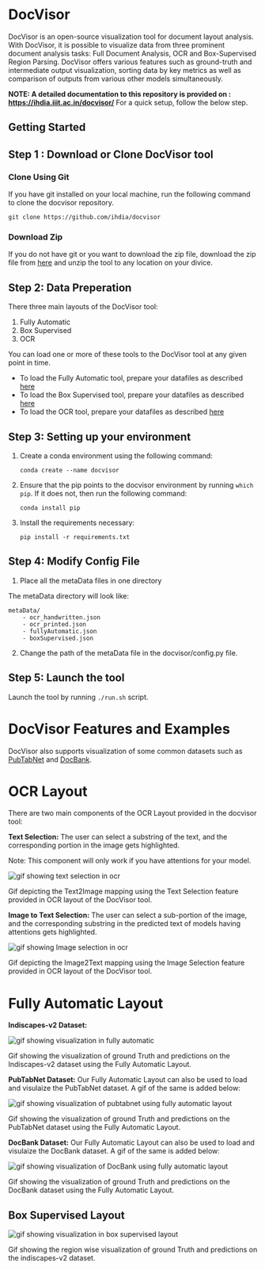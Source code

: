 # DocVisor 

DocVisor is an open-source visualization tool for document layout analysis. With DocVisor, it is possible to visualize data from three prominent document analysis tasks: Full Document Analysis, OCR and Box-Supervised Region Parsing. DocVisor offers various features such as ground-truth and intermediate output visualization, sorting data by key metrics as well as comparison of outputs from various other models simultaneously.


**NOTE: A detailed documentation to this repository is provided on : https://ihdia.iiit.ac.in/docvisor/** For a quick setup, follow the below step.


## Getting Started


## Step 1 : Download or Clone DocVisor tool

### Clone Using Git

If you have git installed on your local machine, run the following command to clone the docvisor repository.

```
git clone https://github.com/ihdia/docvisor
```

### Download Zip

If you do not have git or you want to download the zip file, download the zip file from [here](https://github.com/ihdia/docvisor/archive/refs/heads/main.zip) and unzip the tool to any location on your divice.

## Step 2: Data Preperation

There three main layouts of the DocVisor tool:

1. Fully Automatic
2. Box Supervised
3. OCR

You can load one or more of these tools to the DocVisor tool at any given point in time.

- To load the Fully Automatic tool, prepare your datafiles as described [here](https://ihdia.iiit.ac.in/docvisor/fa_setup.html)
- To load the Box Supervised tool, prepare your datafiles as described [here](https://ihdia.iiit.ac.in/docvisor/box_setup.html)
- To load the OCR tool, prepare your datafiles as described [here](https://ihdia.iiit.ac.in/docvisor/ocr_layout.html) 


## Step 3: Setting up your environment

1. Create a conda environment using the following command:

    ```
    conda create --name docvisor
    ```
2. Ensure that the pip points to the docvisor environment by running `which pip`. If it does not, then run the following command:

    ```
    conda install pip
    ```
3. Install the requirements necessary:

   ```
   pip install -r requirements.txt
   ```


## Step 4: Modify Config File

1. Place all the metaData files in one directory

The metaData directory will look like:

    metaData/
        - ocr_handwritten.json
        - ocr_printed.json
        - fullyAutomatic.json
        - boxSupervised.json


2. Change the path of the metaData file in the docvisor/config.py file.


## Step 5: Launch the tool

Launch the tool by running `./run.sh` script. 


# DocVisor Features and Examples

DocVisor also supports visualization of some common datasets such as [PubTabNet](https://github.com/ibm-aur-nlp/PubTabNet) and [DocBank](https://github.com/doc-analysis/DocBank).

# OCR Layout

There are two main components of the OCR Layout provided in the docvisor tool:

**Text Selection:** The user can select a substring of the text, and the corresponding portion in the image gets highlighted.

Note: This component will only work if you have attentions for your model.


![gif showing text selection in ocr](gifs/textSelectionExample.gif)


Gif depicting the Text2Image mapping using the Text Selection feature provided in OCR layout of the DocVisor tool.


**Image to Text Selection:** The user can select a sub-portion of the image, and the corresponding substring in the predicted text of models having attentions gets highlighted.

![gif showing Image selection in ocr](gifs/ImageSelectionExample.gif)

Gif depicting the Image2Text mapping using the Image Selection feature provided in OCR layout of the DocVisor tool.


# Fully Automatic Layout

**Indiscapes-v2 Dataset:**

![gif showing visualization in fully automatic](gifs/fully-automatic-layout.gif)

Gif showing the visualization of ground Truth and predictions on the Indiscapes-v2 dataset using the Fully Automatic Layout.

**PubTabNet Dataset:**
Our Fully Automatic Layout can also be used to load and visulaize the PubTabNet dataset. A gif of the same is added below:

![gif showing visualization of pubtabnet using fully automatic layout](gifs/fa_pubtabnet.gif)

Gif showing the visualization of ground Truth and predictions on the PubTabNet dataset using the Fully Automatic Layout.


**DocBank Dataset:**
Our Fully Automatic Layout can also be used to load and visulaize the DocBank dataset. A gif of the same is added below:

![gif showing visualization of DocBank using fully automatic layout](gifs/fa_docbank.gif)

Gif showing the visualization of ground Truth and predictions on the DocBank dataset using the Fully Automatic Layout.

## Box Supervised Layout

![gif showing visualization in box supervised layout](gifs/box-layout.gif)

Gif showing the region wise visualization of ground Truth and predictions on the indiscapes-v2 dataset.



